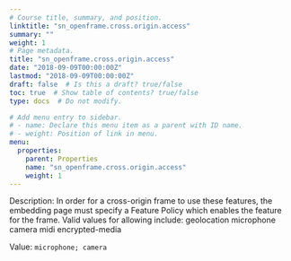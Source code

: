 ```yaml
---
# Course title, summary, and position.
linktitle: "sn_openframe.cross.origin.access"
summary: ""
weight: 1
# Page metadata.
title: "sn_openframe.cross.origin.access"
date: "2018-09-09T00:00:00Z"
lastmod: "2018-09-09T00:00:00Z"
draft: false  # Is this a draft? true/false
toc: true  # Show table of contents? true/false
type: docs  # Do not modify.

# Add menu entry to sidebar.
# - name: Declare this menu item as a parent with ID name.
# - weight: Position of link in menu.
menu:
  properties:
    parent: Properties
    name: "sn_openframe.cross.origin.access"
    weight: 1
---
```


Description: In order for a cross-origin frame to use these features, the embedding page must specify a Feature Policy which enables the feature for the frame.
Valid values for allowing include:
geolocation
microphone
camera
midi
encrypted-media


Value: `microphone; camera`